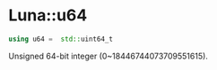 # Luna::u64

```c++
using u64 =  std::uint64_t
```

Unsigned 64-bit integer (0~18446744073709551615). 

